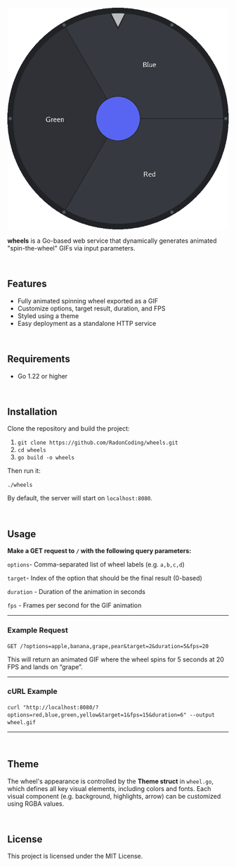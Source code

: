 ![](https://github.com/RadonCoding/wheels/blob/main/example.gif?raw=true)

**wheels** is a Go-based web service that dynamically generates animated "spin-the-wheel" GIFs via input parameters.

<br>

## Features

- Fully animated spinning wheel exported as a GIF
- Customize options, target result, duration, and FPS
- Styled using a theme
- Easy deployment as a standalone HTTP service

<br>

## Requirements

- Go 1.22 or higher

<br>

## Installation

Clone the repository and build the project:

1. `git clone https://github.com/RadonCoding/wheels.git`
2. `cd wheels`
3. `go build -o wheels`

Then run it:

`./wheels`

By default, the server will start on `localhost:8080`.

<br>

## Usage

**Make a GET request to `/` with the following query parameters:**

`options`- Comma-separated list of wheel labels (e.g. `a,b,c,d`)

`target`- Index of the option that should be the final result (0-based)

`duration` - Duration of the animation in seconds

`fps` - Frames per second for the GIF animation

---

### Example Request

`GET /?options=apple,banana,grape,pear&target=2&duration=5&fps=20`

This will return an animated GIF where the wheel spins for 5 seconds at 20 FPS and lands on “grape”.

---

### cURL Example

`curl "http://localhost:8080/?options=red,blue,green,yellow&target=1&fps=15&duration=6" --output wheel.gif`

---

<br>

## Theme

The wheel's appearance is controlled by the **Theme struct** in `wheel.go`, which defines all key visual elements, including colors and fonts. Each visual component (e.g. background, highlights, arrow) can be customized using RGBA values.

<br>

## License

This project is licensed under the MIT License.
